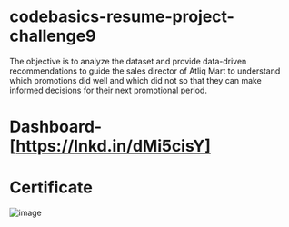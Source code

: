 # codebasics-resume-project-challenge9
The objective is to analyze the dataset and provide data-driven recommendations to guide the sales director of Atliq Mart to understand which promotions did well and which did not so that they can make informed decisions for their next promotional period.  
# Dashboard- [https://lnkd.in/dMi5cisY] 
# Certificate
![image](https://github.com/KamayaniR/codebasics-resume-project-challenge9/assets/87941109/7b44b29c-0663-468f-b30d-f888315c6712)
